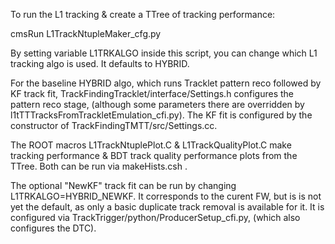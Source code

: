 To run the L1 tracking & create a TTree of tracking performance:

cmsRun L1TrackNtupleMaker_cfg.py

By setting variable L1TRKALGO inside this script, you can change which 
L1 tracking algo is used. It defaults to HYBRID.

For the baseline HYBRID algo, which runs Tracklet pattern reco followed
by KF track fit, TrackFindingTracklet/interface/Settings.h configures the pattern reco stage, (although some parameters there are overridden by l1tTTTracksFromTrackletEmulation_cfi.py).
The KF fit is configured by the constructor of TrackFindingTMTT/src/Settings.cc.

The ROOT macros L1TrackNtuplePlot.C & L1TrackQualityPlot.C make tracking 
performance & BDT track quality performance plots from the TTree. 
Both can be run via makeHists.csh .

The optional "NewKF" track fit can be run by changing L1TRKALGO=HYBRID_NEWKF. It corresponds to the curent FW, but is is not yet the default, as only a basic duplicate track removal is available for it. It is configured via 
TrackTrigger/python/ProducerSetup_cfi.py, (which also configures the DTC).
